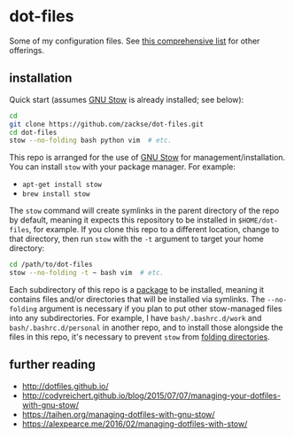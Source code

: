 # dot-files

Some of my configuration files. See [this comprehensive list](http://dotfiles.github.io/) for other offerings.

## installation

Quick start (assumes [GNU Stow](http://www.gnu.org/software/stow/) is already installed; see below):

```bash
cd
git clone https://github.com/zackse/dot-files.git
cd dot-files
stow --no-folding bash python vim  # etc.
```

This repo is arranged for the use of [GNU Stow](http://www.gnu.org/software/stow/) for management/installation. You can install `stow` with your package manager. For example:

- `apt-get install stow`
- `brew install stow`

The `stow` command will create symlinks in the parent directory of the repo by default, meaning it expects this repository to be installed in `$HOME/dot-files`, for example. If you clone this repo to a different location, change to that directory, then run `stow` with the `-t` argument to target your home directory:

```bash
cd /path/to/dot-files
stow --no-folding -t ~ bash vim  # etc.
```

Each subdirectory of this repo is a [package](https://www.gnu.org/software/stow/manual/stow.html#Terminology) to be installed, meaning it contains files and/or directories that will be installed via symlinks. The `--no-folding` argument is necessary if you plan to put other stow-managed files into any subdirectories. For example, I have `bash/.bashrc.d/work` and `bash/.bashrc.d/personal` in another repo, and to install those alongside the files in this repo, it's necessary to prevent `stow` from [folding directories](https://www.gnu.org/software/stow/manual/stow.html#tree-folding).

## further reading

- http://dotfiles.github.io/
- http://codyreichert.github.io/blog/2015/07/07/managing-your-dotfiles-with-gnu-stow/
- https://taihen.org/managing-dotfiles-with-gnu-stow/
- https://alexpearce.me/2016/02/managing-dotfiles-with-stow/
